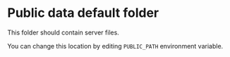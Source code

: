 
# Public data default folder

This folder should contain server files.

You can change this location by editing `PUBLIC_PATH` environment variable.

